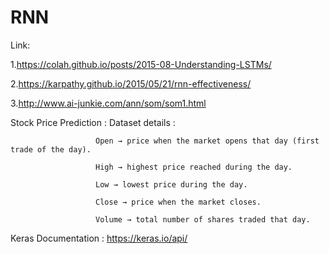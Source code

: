 # RNN 

Link:

   1.https://colah.github.io/posts/2015-08-Understanding-LSTMs/
   
   2.https://karpathy.github.io/2015/05/21/rnn-effectiveness/

   3.http://www.ai-junkie.com/ann/som/som1.html

Stock Price Prediction :
     Dataset details : 
                       
                       Open → price when the market opens that day (first trade of the day).
     
                       High → highest price reached during the day.
                       
                       Low → lowest price during the day.
                       
                       Close → price when the market closes.
                       
                       Volume → total number of shares traded that day.
                       
Keras Documentation : https://keras.io/api/
